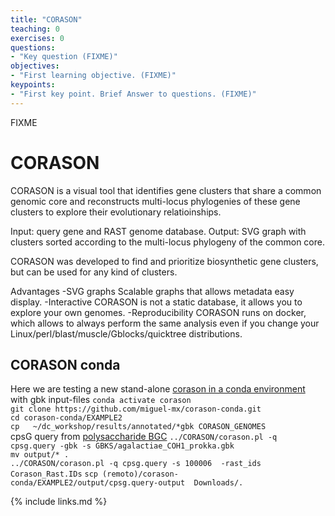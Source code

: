 ```yaml
---
title: "CORASON"
teaching: 0
exercises: 0
questions:
- "Key question (FIXME)"
objectives:
- "First learning objective. (FIXME)"
keypoints:
- "First key point. Brief Answer to questions. (FIXME)"
---
```

FIXME

# CORASON
CORASON is a visual tool that identifies gene clusters that share a common genomic core and reconstructs multi-locus phylogenies of these gene clusters to explore their evolutionary relatioinships.

Input: query gene and RAST genome database.
Output: SVG graph with clusters sorted according to the multi-locus phylogeny of the common core.

CORASON was developed to find and prioritize biosynthetic gene clusters, but can be used for any kind of clusters.

Advantages
-SVG graphs Scalable graphs that allows metadata easy display.
-Interactive CORASON is not a static database, it allows you to explore your own genomes.
-Reproducibility CORASON runs on docker, which allows to always perform the same analysis even if you change your Linux/perl/blast/muscle/Gblocks/quicktree distributions.
## CORASON conda 
Here we are testing a new stand-alone [corason in a conda environment](https://github.com/miguel-mx/corason-conda)  
with gbk input-files
`conda activate corason`  
`git clone https://github.com/miguel-mx/corason-conda.git`    
`cd corason-conda/EXAMPLE2`      
`cp   ~/dc_workshop/results/annotated/*gbk CORASON_GENOMES`       
cpsG query from [polysaccharide BGC](https://mibig.secondarymetabolites.org/repository/BGC0000744/index.html#r1c1) 
`../CORASON/corason.pl -q cpsg.query -gbk -s GBKS/agalactiae_COH1_prokka.gbk `  
` mv output/* . `   
`../CORASON/corason.pl -q cpsg.query -s 100006  -rast_ids Corason_Rast.IDs`
`scp (remoto)/corason-conda/EXAMPLE2/output/cpsg.query-output  Downloads/.`


{% include links.md %}

